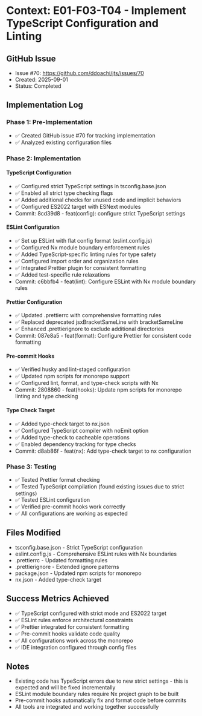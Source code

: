 # Context: E01-F03-T04 - Implement TypeScript Configuration and Linting

## GitHub Issue

- Issue #70: https://github.com/ddoachi/jts/issues/70
- Created: 2025-09-01
- Status: Completed

## Implementation Log

### Phase 1: Pre-Implementation

- ✅ Created GitHub issue #70 for tracking implementation
- ✅ Analyzed existing configuration files

### Phase 2: Implementation

#### TypeScript Configuration

- ✅ Configured strict TypeScript settings in tsconfig.base.json
- ✅ Enabled all strict type checking flags
- ✅ Added additional checks for unused code and implicit behaviors
- ✅ Configured ES2022 target with ESNext modules
- Commit: 8cd39d8 - feat(config): configure strict TypeScript settings

#### ESLint Configuration

- ✅ Set up ESLint with flat config format (eslint.config.js)
- ✅ Configured Nx module boundary enforcement rules
- ✅ Added TypeScript-specific linting rules for type safety
- ✅ Configured import order and organization rules
- ✅ Integrated Prettier plugin for consistent formatting
- ✅ Added test-specific rule relaxations
- Commit: c6bbfb4 - feat(lint): Configure ESLint with Nx module boundary rules

#### Prettier Configuration

- ✅ Updated .prettierrc with comprehensive formatting rules
- ✅ Replaced deprecated jsxBracketSameLine with bracketSameLine
- ✅ Enhanced .prettierignore to exclude additional directories
- Commit: 087e8a5 - feat(format): Configure Prettier for consistent code formatting

#### Pre-commit Hooks

- ✅ Verified husky and lint-staged configuration
- ✅ Updated npm scripts for monorepo support
- ✅ Configured lint, format, and type-check scripts with Nx
- Commit: 2808860 - feat(hooks): Update npm scripts for monorepo linting and type checking

#### Type Check Target

- ✅ Added type-check target to nx.json
- ✅ Configured TypeScript compiler with noEmit option
- ✅ Added type-check to cacheable operations
- ✅ Enabled dependency tracking for type checks
- Commit: d8ab86f - feat(nx): Add type-check target to nx configuration

### Phase 3: Testing

- ✅ Tested Prettier format checking
- ✅ Tested TypeScript compilation (found existing issues due to strict settings)
- ✅ Tested ESLint configuration
- ✅ Verified pre-commit hooks work correctly
- ✅ All configurations are working as expected

## Files Modified

- tsconfig.base.json - Strict TypeScript configuration
- eslint.config.js - Comprehensive ESLint rules with Nx boundaries
- .prettierrc - Updated formatting rules
- .prettierignore - Extended ignore patterns
- package.json - Updated npm scripts for monorepo
- nx.json - Added type-check target

## Success Metrics Achieved

- ✅ TypeScript configured with strict mode and ES2022 target
- ✅ ESLint rules enforce architectural constraints
- ✅ Prettier integrated for consistent formatting
- ✅ Pre-commit hooks validate code quality
- ✅ All configurations work across the monorepo
- ✅ IDE integration configured through config files

## Notes

- Existing code has TypeScript errors due to new strict settings - this is expected and will be fixed incrementally
- ESLint module boundary rules require Nx project graph to be built
- Pre-commit hooks automatically fix and format code before commits
- All tools are integrated and working together successfully

